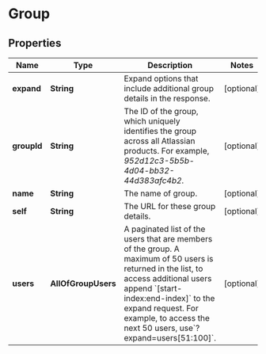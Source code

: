 # Group

## Properties
Name | Type | Description | Notes
------------ | ------------- | ------------- | -------------
**expand** | **String** | Expand options that include additional group details in the response. |  [optional]
**groupId** | **String** | The ID of the group, which uniquely identifies the group across all Atlassian products. For example, *952d12c3-5b5b-4d04-bb32-44d383afc4b2*. |  [optional]
**name** | **String** | The name of group. |  [optional]
**self** | **String** | The URL for these group details. |  [optional]
**users** | **AllOfGroupUsers** | A paginated list of the users that are members of the group. A maximum of 50 users is returned in the list, to access additional users append &#x60;[start-index:end-index]&#x60; to the expand request. For example, to access the next 50 users, use&#x60;?expand&#x3D;users[51:100]&#x60;. |  [optional]
